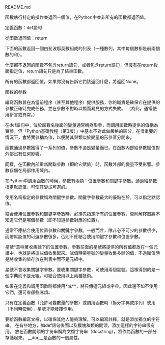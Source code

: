 README.md

函數執行特定的操作並返回一個值，在Python中並非所有的函數都返回值。

定義函數：def語句

從函數返回值：return

下面的函數返回一個由斐波那契數組成的列表（一種數列，其中每個數都是前兩個數的和）。

什麼都不返回的函數不包含return語句，或者包含return語句，但沒有在return後面指定值，return語句只是為了結束函數。

所有的函數都返回值。如果你沒有告訴它們該返回什麼，將返回None。

函数的参数

編寫函數旨在為當前程序（甚至其他程序）提供服務，你的職責是確保它在提供的參數正確時完成任務，並在參數不對時以顯而易見的方式失敗。 （為此，通常使用斷言或異常。）

在def語句中，位於函數名後面的變量通常稱為形參，而調用函數時提供的值稱為實參，但「Python基礎教程（第3版）」中基本不對此做嚴格的區分。在很重要的情況下，會將實參稱為值，以便將其與類似於變量的形參區分開來。

函數通過參數獲得了一系列的值，參數不過是變量而已。在函數內部給參數賦值對外部沒有任何影響。

同樣，在函數內部重新關聯參數（即給它賦值）時，函數外部的變量不受影響。參數存儲在局部作用域內。

在Python中調用函數的時候，參數有兩類：位置參數和關鍵字參數。通過給參數指定默認值，可使其變成可選的。

使用名稱指定的參數稱為關鍵字參數。關鍵字參數最大的優點在於，可以指定默認值。

結合使用位置參數和關鍵字參數時，必須先指定所有的位置參數，否則解釋器將不知道它們是哪個參數（即不知道參數對應的位置）。

通常不應結合使用位置參數和關鍵字參數。一般而言，除非必不可少的參數很少，而帶默認值的可選參數很多，否則不應結合使用關鍵字參數和位置參數。

星號*意味著收集餘下的位置參數。參數前面的星號將提供的所有值都放在一個元組中，也就是將這些值收集起來。賦值時帶星號的變量收集多餘的值，不過賦值時是將收集的值存放在列表中而不是元組中。

星號不會收集關鍵字參數。要收集關鍵字參數，可使用兩個星號。這樣得到的是一個字典而不是元組。可結合使用以上兩種技術。

如果在定義和調用函數時都使用*或**，將只傳遞元組或字典。因此還不如不使用它們，還可省卻些麻煩。

只有在定義函數（允許可變數量的參數）或調用函數時（拆分字典或序列）使用（不同時使用），星號才能發揮作用。


要給函數編寫文檔，以確保其他人能夠理解，可以編寫註釋，就是添加獨立的字符串。
在有些地方，如def語句後面以及模塊和類的開頭，添加這樣的字符串很有用。
放在函數開頭的字符串稱為文檔字符串（docstring），將作為函數的一部分存儲起來。
__doc__是函數的一個屬性。